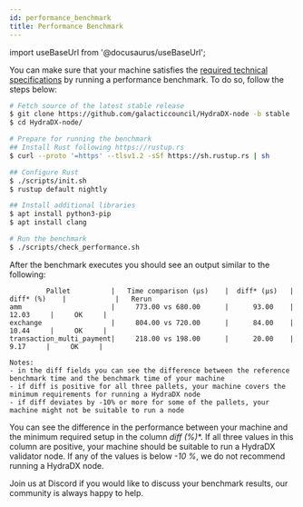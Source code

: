 ```yaml
---
id: performance_benchmark
title: Performance Benchmark
---
```


import useBaseUrl from '@docusaurus/useBaseUrl';

You can make sure that your machine satisfies the [required technical specifications](/node_setup#00-required-technical-specifications) by running a performance benchmark. To do so, follow the steps below:

```bash
# Fetch source of the latest stable release
$ git clone https://github.com/galacticcouncil/HydraDX-node -b stable
$ cd HydraDX-node/

# Prepare for running the benchmark
## Install Rust following https://rustup.rs
$ curl --proto '=https' --tlsv1.2 -sSf https://sh.rustup.rs | sh

## Configure Rust
$ ./scripts/init.sh
$ rustup default nightly

## Install additional libraries
$ apt install python3-pip
$ apt install clang

# Run the benchmark
$ ./scripts/check_performance.sh
```

After the benchmark executes you should see an output similar to the following:

```
         Pallet          |   Time comparison (µs)    |  diff* (µs)   |   diff* (%)    |            |   Rerun
amm                      |     773.00 vs 680.00      |      93.00    |      12.03     |     OK     |
exchange                 |     804.00 vs 720.00      |      84.00    |      10.44     |     OK     |
transaction_multi_payment|     218.00 vs 198.00      |      20.00    |       9.17     |     OK     |

Notes:
- in the diff fields you can see the difference between the reference benchmark time and the benchmark time of your machine
- if diff is positive for all three pallets, your machine covers the minimum requirements for running a HydraDX node
- if diff deviates by -10% or more for some of the pallets, your machine might not be suitable to run a node
```

You can see the difference in the performance between your machine and the minimum required setup in the column **diff* (%)**. If all three values in this column are positive, your machine should be suitable to run a HydraDX validator node. If any of the values is below *-10 %*, we do not recommend running a HydraDX node.

Join us at Discord if you would like to discuss your benchmark results, our community is always happy to help.
